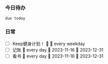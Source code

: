 ### 今日待办
```tasks
due today
```






### 日常
- [ ] Keep健身计划！ 🔼 🔁 every weekday 
- [ ] 记账 🔁 every day 🛫 2023-11-16 📅 2023-12-31 
- [ ] 看书 🔁 every day 🛫 2023-11-16 📅 2023-12-31
